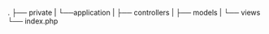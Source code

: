 .
├── private
|   └──application
|      ├── controllers
|      ├── models
|      └── views
└── index.php

